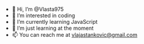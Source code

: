 - 👋 Hi, I’m @Vlasta975
- 👀 I’m interested in coding
- 🌱 I’m currently learning JavaScript
- 💞️ I’m just learning at the moment
- 📫 You can reach me at vlajastankovic@gmail.com

<!---
Vlasta975/Vlasta975 is a ✨ special ✨ repository because its `README.md` (this file) appears on your GitHub profile.
You can click the Preview link to take a look at your changes.
--->

